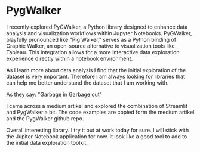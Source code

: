 # PygWalker
I recently explored PyGWalker, a Python library designed to enhance data analysis and visualization workflows within Jupyter Notebooks. PyGWalker, playfully pronounced like "Pig Walker," serves as a Python binding of Graphic Walker, an open-source alternative to visualization tools like Tableau. This integration allows for a more interactive data exploration experience directly within a notebook environment.

As I learn more about data analysis I find that the initial exploration of the dataset is very important. Therefore I am always looking for libraries that can help me better understand the dataset that I am working with. 

As they say:
"Garbage in Garbage out"

I came across a medium artikel and explored the combination of Streamlit and PygWalker a bit. The code examples are copied form the medium artikel and the PygWalker github repo.

Overall interesting library. I try it out at work today for sure. I will stick with the Jupiter Notebook application for now. It look like a good tool to add to the initial data exploration toolkit.


